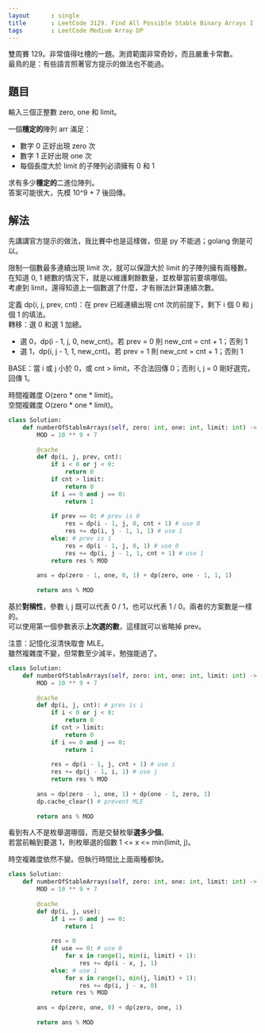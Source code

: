 ```yaml
---
layout      : single
title       : LeetCode 3129. Find All Possible Stable Binary Arrays I
tags        : LeetCode Medium Array DP
---
```

雙周賽 129。非常值得吐槽的一題。測資範圍非常奇妙，而且嚴重卡常數。  
最鳥的是：有些語言照著官方提示的做法也不能過。  

## 題目

輸入三個正整數 zero, one 和 limit。  

一個**穩定的**陣列 arr 滿足：  

- 數字 0 正好出現 zero 次  
- 數字 1 正好出現 one 次  
- 每個長度大於 limit 的子陣列必須擁有 0 和 1  

求有多少**穩定的**二進位陣列。  
答案可能很大，先模 10^9 + 7 後回傳。  

## 解法

先講講官方提示的做法，我比賽中也是這樣做，但是 py 不能過；golang 倒是可以。  

限制一個數最多連續出現 limit 次，就可以保證大於 limit 的子陣列擁有兩種數。  
在知道 0, 1 總數的情況下，就是以維護剩餘數量，並枚舉當前要填哪個。  
考慮到 limit，還得知道上一個數選了什麼，才有辦法計算連續次數。  

定義 dp(i, j, prev, cnt)：在 prev 已經連續出現 cnt 次的前提下，剩下 i 個 0 和 j 個 1 的填法。  
轉移：選 0 和選 1 加總。  

- 選 0，dp(i - 1, j, 0, new_cnt)。若 prev = 0 則 new_cnt = cnt + 1；否則 1  
- 選 1，dp(i, j - 1, 1, new_cnt)。若 prev = 1 則 new_cnt = cnt + 1；否則 1  

BASE：當 i 或 j 小於 0，或 cnt > limit，不合法回傳 0；否則 i, j = 0 剛好選完，回傳 1。  

時間複雜度 O(zero \* one \* limit)。  
空間複雜度 O(zero \* one \* limit)。  

```python
class Solution:
    def numberOfStableArrays(self, zero: int, one: int, limit: int) -> int:
        MOD = 10 ** 9 + 7
        
        @cache
        def dp(i, j, prev, cnt):
            if i < 0 or j < 0:
                return 0
            if cnt > limit:
                return 0
            if i == 0 and j == 0:
                return 1
            
            if prev == 0: # prev is 0
                res = dp(i - 1, j, 0, cnt + 1) # use 0
                res += dp(i, j - 1, 1, 1) # use 1
            else: # prev is 1
                res = dp(i - 1, j, 0, 1) # use 0
                res += dp(i, j - 1, 1, cnt + 1) # use 1
            return res % MOD
        
        ans = dp(zero - 1, one, 0, 1) + dp(zero, one - 1, 1, 1)
        
        return ans % MOD
```

基於**對稱性**，參數 i, j 既可以代表 0 / 1，也可以代表 1 / 0。兩者的方案數是一樣的。  
可以使用第一個參數表示**上次選的數**，這樣就可以省略掉 prev。  

注意：記憶化沒清快取會 MLE。  
雖然複雜度不變，但常數至少減半，勉強能過了。  

```python
class Solution:
    def numberOfStableArrays(self, zero: int, one: int, limit: int) -> int:
        MOD = 10 ** 9 + 7
        
        @cache
        def dp(i, j, cnt): # prev is i
            if i < 0 or j < 0:
                return 0
            if cnt > limit:
                return 0
            if i == 0 and j == 0:
                return 1
            
            res = dp(i - 1, j, cnt + 1) # use i
            res += dp(j - 1, i, 1) # use j
            return res % MOD
        
        ans = dp(zero - 1, one, 1) + dp(one - 1, zero, 1)
        dp.cache_clear() # prevent MLE
        
        return ans % MOD
```

看到有人不是枚舉選哪個，而是交替枚舉**選多少個**。  
若當前輪到要選 1，則枚舉選的個數 1 <= x <= min(limit, j)。  

時空複雜度依然不變。但執行時間比上面兩種都快。  

```python
class Solution:
    def numberOfStableArrays(self, zero: int, one: int, limit: int) -> int:
        MOD = 10 ** 9 + 7
        
        @cache
        def dp(i, j, use):
            if i == 0 and j == 0:
                return 1
            
            res = 0
            if use == 0: # use 0
                for x in range(1, min(i, limit) + 1):
                    res += dp(i - x, j, 1)
            else: # use 1
                for x in range(1, min(j, limit) + 1):
                    res += dp(i, j - x, 0)
            return res % MOD
        
        ans = dp(zero, one, 0) + dp(zero, one, 1)
        
        return ans % MOD
```
